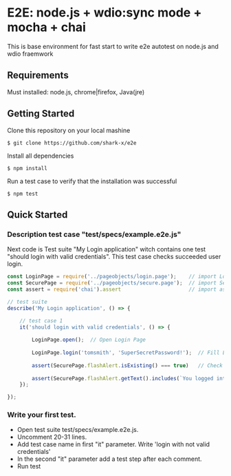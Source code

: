 # E2E: node.js + wdio:sync mode + mocha + chai

This is base environment for fast start to write e2e autotest on node.js and wdio fraemwork

## Requirements

Must installed: node.js, chrome|firefox, Java(jre)

## Getting Started

Clone this repository on your local mashine

    $ git clone https://github.com/shark-x/e2e

Install all dependencies

    $ npm install

Run a test case to verify that the installation was successful

    $ npm test

## Quick Started

### Description test case "test/specs/example.e2e.js"

Next code is Test suite "My Login application" witch contains one test "should login with valid credentials". This test case checks succeeded user login.
```javascript
const LoginPage = require('../pageobjects/login.page');    // import LoginPage class
const SecurePage = require('../pageobjects/secure.page');  // import SecurePage class
const assert = require('chai').assert                      // import assertion method from chai library

// test suite
describe('My Login application', () => {

    // test case 1
    it('should login with valid credentials', () => {
        
        LoginPage.open();  // Open Login Page
        
        LoginPage.login('tomsmith', 'SuperSecretPassword!');  // Fill Login form and submit
        
        assert(SecurePage.flashAlert.isExisting() === true)   // Check for the presence of the Flash element
        
        assert(SecurePage.flashAlert.getText().includes(`You logged into a secure area!`) === true)  // Check the content of a Flash element
    });

});
```

### Write your first test.

- Open test suite test/specs/example.e2e.js.
- Uncomment 20-31 lines.
- Add test case name in first "it" parameter. Write 'login with not valid credentials'
- In the second "it" parameter add a test step after each comment.    
- Run test